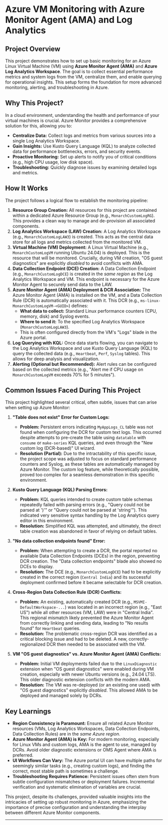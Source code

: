 # Azure VM Monitoring with Azure Monitor Agent (AMA) and Log Analytics

## Project Overview

This project demonstrates how to set up basic monitoring for an Azure Linux Virtual Machine (VM) using **Azure Monitor Agent (AMA)** and **Azure Log Analytics Workspace**. The goal is to collect essential performance metrics and system logs from the VM, centralize them, and enable querying for operational insights. This setup forms the foundation for more advanced monitoring, alerting, and troubleshooting in Azure.

## Why This Project?

In a cloud environment, understanding the health and performance of your virtual machines is crucial. Azure Monitor provides a comprehensive solution for this, allowing you to:
* **Centralize Data:** Collect logs and metrics from various sources into a single Log Analytics Workspace.
* **Gain Insights:** Use Kusto Query Language (KQL) to analyze collected data for performance bottlenecks, errors, and security events.
* **Proactive Monitoring:** Set up alerts to notify you of critical conditions (e.g., high CPU usage, low disk space).
* **Troubleshooting:** Quickly diagnose issues by examining detailed logs and metrics.

## How It Works

The project follows a logical flow to establish the monitoring pipeline:

1.  **Resource Group Creation:** All resources for this project are contained within a dedicated Azure Resource Group (e.g., `MonarchCustomLogRG`). This provides a clean way to manage and de-provision all associated components.
2.  **Log Analytics Workspace (LAW) Creation:** A Log Analytics Workspace (e.g., `MonarchCustomLogLAW3`) is created. This acts as the central data store for all logs and metrics collected from the monitored VM.
3.  **Virtual Machine (VM) Deployment:** A Linux Virtual Machine (e.g., `MonarchCustomLogVM` running Ubuntu 24.04) is deployed. This is the resource that will be monitored. Crucially, during VM creation, "OS guest diagnostics" are explicitly *disabled* to avoid conflicts with AMA.
4.  **Data Collection Endpoint (DCE) Creation:** A Data Collection Endpoint (e.g., `MonarchCustomLogDCE`) is created in the *same region* as the Log Analytics Workspace and VM. This endpoint is necessary for the Azure Monitor Agent to securely send data to the LAW.
5.  **Azure Monitor Agent (AMA) Deployment & DCR Association:** The Azure Monitor Agent (AMA) is installed on the VM, and a Data Collection Rule (DCR) is automatically associated with it. This DCR (e.g., `ms-linux-MonarchCustomLogVM-<GUID>`) defines:
    * **What data to collect:** Standard Linux performance counters (CPU, memory, disk) and Syslog events.
    * **Where to send it:** To the specified Log Analytics Workspace (`MonarchCustomLogLAW3`).
    * This is often configured directly from the VM's "Logs" blade in the Azure portal.
6.  **Log Querying with KQL:** Once data starts flowing, you can navigate to the Log Analytics Workspace and use Kusto Query Language (KQL) to query the collected data (e.g., `Heartbeat`, `Perf`, `Syslog` tables). This allows for deep analysis and visualization.
7.  **Alerting (Optional but Recommended):** Alert rules can be configured based on the collected metrics (e.g., "Alert me if CPU usage on `MonarchCustomLogVM` exceeds 70% for 5 minutes").

## Common Issues Faced During This Project

This project highlighted several critical, often subtle, issues that can arise when setting up Azure Monitor:

1.  **"Table does not exist" Error for Custom Logs:**
    * **Problem:** Persistent errors indicating `MyAppLogs_CL` table was not found when configuring the DCR for custom text logs. This occurred despite attempts to pre-create the table using `datatable` with `consume` or `make-series` KQL queries, and even through the "New custom log (DCR-based)" UI wizard.
    * **Resolution (Partial):** Due to the intractability of this specific issue, the project scope was adjusted to focus on standard performance counters and Syslog, as these tables are automatically managed by Azure Monitor. The custom log feature, while theoretically possible, proved too complex for a seamless demonstration in this specific environment.

2.  **Kusto Query Language (KQL) Parsing Errors:**
    * **Problem:** KQL queries intended to create custom table schemas repeatedly failed with parsing errors (e.g., "Query could not be parsed at ')'" or "Query could not be parsed at 'string'"). This indicated very sensitive syntax handling by the Log Analytics query editor in this environment.
    * **Resolution:** Simplified KQL was attempted, and ultimately, the direct table creation was abandoned in favor of relying on default tables.

3.  **"No data collection endpoints found" Error:**
    * **Problem:** When attempting to create a DCR, the portal reported no available Data Collection Endpoints (DCEs) in the region, preventing DCR creation. The "Data collection endpoints" blade also showed no DCEs to display.
    * **Resolution:** The DCE (e.g., `MonarchCustomLogDCE`) had to be explicitly created in the correct region (`Central India`) and its successful deployment confirmed before it became selectable for DCR creation.

4.  **Cross-Region Data Collection Rule (DCR) Conflicts:**
    * **Problem:** An existing, automatically created DCR (e.g., `MSVMI-DefaultWorkspace-...`) was located in an incorrect region (e.g., "East US") while all other resources (VM, LAW) were in "Central India". This regional mismatch likely prevented the Azure Monitor Agent from correctly linking and sending data, leading to "No results found" for `Heartbeat` queries.
    * **Resolution:** The problematic cross-region DCR was identified as a critical blocking issue and had to be deleted. A new, correctly-regionalized DCR then needed to be associated with the VM.

5.  **VM "OS guest diagnostics" vs. Azure Monitor Agent (AMA) Conflicts:**
    * **Problem:** Initial VM deployments failed due to the `LinuxDiagnostic` extension when "OS guest diagnostics" were enabled during VM creation, especially with newer Ubuntu versions (e.g., 24.04 LTS). This older diagnostic extension conflicts with the modern AMA.
    * **Resolution:** The VM was re-deployed (or an existing one used) with "OS guest diagnostics" explicitly *disabled*. This allowed AMA to be deployed and managed solely by DCRs.

## Key Learnings

* **Region Consistency is Paramount:** Ensure all related Azure Monitor resources (VMs, Log Analytics Workspaces, Data Collection Endpoints, Data Collection Rules) are in the *same Azure region*.
* **Azure Monitor Agent (AMA) is Key:** For modern monitoring, especially for Linux VMs and custom logs, AMA is the agent to use, managed by DCRs. Avoid older diagnostic extensions or OMS Agent where AMA is preferred.
* **UI Workflows Can Vary:** The Azure portal UI can have multiple paths for seemingly similar tasks (e.g., creating custom logs), and finding the correct, most stable path is sometimes a challenge.
* **Troubleshooting Requires Patience:** Persistent issues often stem from subtle configuration mismatches or deployment failures. Incremental verification and systematic elimination of variables are crucial.

This project, despite its challenges, provided valuable insights into the intricacies of setting up robust monitoring in Azure, emphasizing the importance of precise configuration and understanding the interplay between different Azure Monitor components.

---
